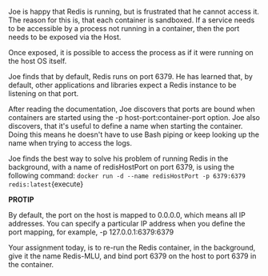 Joe is happy that Redis is running, but is frustrated that he cannot 
access it. The reason for this is, that each container is sandboxed. 
If a service needs to be accessible by a process not running in a 
container, then the port needs to be exposed via the Host.

Once exposed, it is possible to access the process as if it were 
running on the host OS itself.

Joe finds that by default, Redis runs on port 6379. He has learned that, 
by default, other applications and libraries expect a Redis instance to 
be listening on that port.

After reading the documentation, Joe discovers that ports are bound 
when containers are started using the -p host-port:container-port 
option. Joe also discovers, that it's useful to define a name when 
starting the container. Doing this means he doesn't have to use Bash 
piping or keep looking up the name when trying to access the logs.

Joe finds the best way to solve his problem of running Redis in the 
background, with a name of redisHostPort on port 6379, is using the 
following command: 
`docker run -d --name redisHostPort -p 6379:6379 redis:latest`{execute}

<b>PROTIP</b>

By default, the port on the host is mapped to 0.0.0.0, which means all 
IP addresses. You can specify a particular IP address when you define 
the port mapping, for example, -p 127.0.0.1:6379:6379

Your assignment today, is to re-run the Redis container, in the 
background, give it the name Redis-MLU, and bind port 6379 on the host 
to port 6379 in the container.
